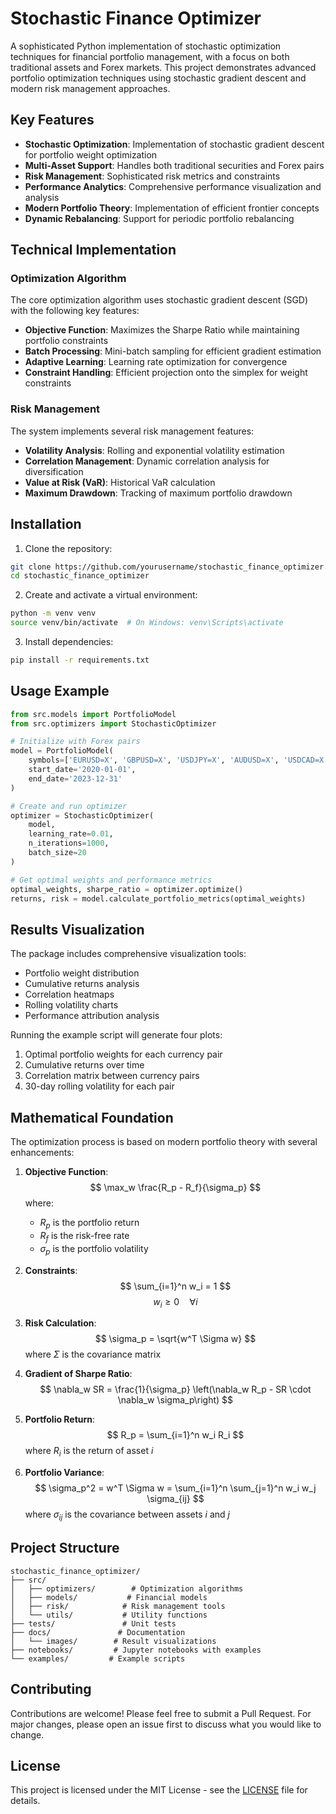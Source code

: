 # Stochastic Finance Optimizer

A sophisticated Python implementation of stochastic optimization techniques for financial portfolio management, with a focus on both traditional assets and Forex markets. This project demonstrates advanced portfolio optimization techniques using stochastic gradient descent and modern risk management approaches.

## Key Features

- **Stochastic Optimization**: Implementation of stochastic gradient descent for portfolio weight optimization
- **Multi-Asset Support**: Handles both traditional securities and Forex pairs
- **Risk Management**: Sophisticated risk metrics and constraints
- **Performance Analytics**: Comprehensive performance visualization and analysis
- **Modern Portfolio Theory**: Implementation of efficient frontier concepts
- **Dynamic Rebalancing**: Support for periodic portfolio rebalancing

## Technical Implementation

### Optimization Algorithm

The core optimization algorithm uses stochastic gradient descent (SGD) with the following key features:

- **Objective Function**: Maximizes the Sharpe Ratio while maintaining portfolio constraints
- **Batch Processing**: Mini-batch sampling for efficient gradient estimation
- **Adaptive Learning**: Learning rate optimization for convergence
- **Constraint Handling**: Efficient projection onto the simplex for weight constraints

### Risk Management

The system implements several risk management features:

- **Volatility Analysis**: Rolling and exponential volatility estimation
- **Correlation Management**: Dynamic correlation analysis for diversification
- **Value at Risk (VaR)**: Historical VaR calculation
- **Maximum Drawdown**: Tracking of maximum portfolio drawdown

## Installation

1. Clone the repository:
```bash
git clone https://github.com/yourusername/stochastic_finance_optimizer.git
cd stochastic_finance_optimizer
```

2. Create and activate a virtual environment:
```bash
python -m venv venv
source venv/bin/activate  # On Windows: venv\Scripts\activate
```

3. Install dependencies:
```bash
pip install -r requirements.txt
```

## Usage Example

```python
from src.models import PortfolioModel
from src.optimizers import StochasticOptimizer

# Initialize with Forex pairs
model = PortfolioModel(
    symbols=['EURUSD=X', 'GBPUSD=X', 'USDJPY=X', 'AUDUSD=X', 'USDCAD=X'],
    start_date='2020-01-01',
    end_date='2023-12-31'
)

# Create and run optimizer
optimizer = StochasticOptimizer(
    model,
    learning_rate=0.01,
    n_iterations=1000,
    batch_size=20
)

# Get optimal weights and performance metrics
optimal_weights, sharpe_ratio = optimizer.optimize()
returns, risk = model.calculate_portfolio_metrics(optimal_weights)
```

## Results Visualization

The package includes comprehensive visualization tools:

- Portfolio weight distribution
- Cumulative returns analysis
- Correlation heatmaps
- Rolling volatility charts
- Performance attribution analysis

Running the example script will generate four plots:
1. Optimal portfolio weights for each currency pair
2. Cumulative returns over time
3. Correlation matrix between currency pairs
4. 30-day rolling volatility for each pair

## Mathematical Foundation

The optimization process is based on modern portfolio theory with several enhancements:

1. **Objective Function**:
   $$ \max_w \frac{R_p - R_f}{\sigma_p} $$
   where:
   - $R_p$ is the portfolio return
   - $R_f$ is the risk-free rate
   - $\sigma_p$ is the portfolio volatility

2. **Constraints**:
   $$ \sum_{i=1}^n w_i = 1 $$
   $$ w_i \geq 0 \quad \forall i $$

3. **Risk Calculation**:
   $$ \sigma_p = \sqrt{w^T \Sigma w} $$
   where $\Sigma$ is the covariance matrix

4. **Gradient of Sharpe Ratio**:
   $$ \nabla_w SR = \frac{1}{\sigma_p} \left(\nabla_w R_p - SR \cdot \nabla_w \sigma_p\right) $$

5. **Portfolio Return**:
   $$ R_p = \sum_{i=1}^n w_i R_i $$
   where $R_i$ is the return of asset $i$

6. **Portfolio Variance**:
   $$ \sigma_p^2 = w^T \Sigma w = \sum_{i=1}^n \sum_{j=1}^n w_i w_j \sigma_{ij} $$
   where $\sigma_{ij}$ is the covariance between assets $i$ and $j$

## Project Structure

```
stochastic_finance_optimizer/
├── src/
│   ├── optimizers/        # Optimization algorithms
│   ├── models/           # Financial models
│   ├── risk/            # Risk management tools
│   └── utils/           # Utility functions
├── tests/               # Unit tests
├── docs/               # Documentation
│   └── images/        # Result visualizations
├── notebooks/         # Jupyter notebooks with examples
└── examples/         # Example scripts
```

## Contributing

Contributions are welcome! Please feel free to submit a Pull Request. For major changes, please open an issue first to discuss what you would like to change.

## License

This project is licensed under the MIT License - see the [LICENSE](LICENSE) file for details. 